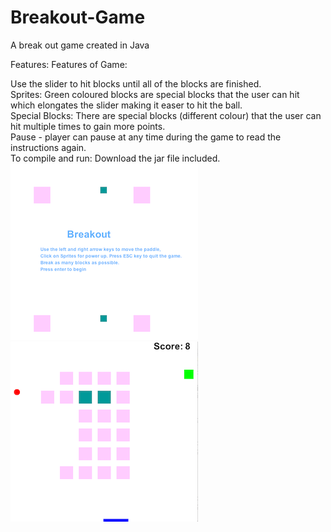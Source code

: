 # Breakout-Game
A break out game created in Java

Features:
Features of Game:

Use the slider to hit blocks until all of the blocks are finished.<br/>
Sprites: Green coloured blocks are special blocks that the user can hit which elongates the slider making it easer to hit the ball.<br/>
Special Blocks: There are special blocks (different colour) that the user can hit multiple times to gain more points.<br/>
Pause - player can pause at any time during the game to read the instructions again.<br/>
To compile and run: Download the jar file included.<br/>
![](https://github.com/Nv1298/Breakout-Game/blob/master/Screen%20Shot%202019-11-08%20at%2010.35.09%20PM.png)
</br>
![](https://github.com/Nv1298/Breakout-Game/blob/master/Screen%20Shot%202019-11-08%20at%2010.39.34%20PM.png)
